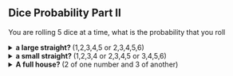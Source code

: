 ## Dice Probability Part II
You are rolling $5$ dice at a time, what is the probability that you roll
<details>
  $\dfrac{2 \cdot 5!}{6^5}$
  <summary><b>a large straight? </b>(1,2,3,4,5 or 2,3,4,5,6)</summary>
</details>

<details>
  <summary><b>a small straight? </b>(1,2,3,4 or 2,3,4,5 or 3,4,5,6)</summary>
</details>

<details>
  $\dfrac{6 \cdot 5 {5 \choose 3}}{6^5}$
  <summary><b>A full house? </b>(2 of one number and 3 of another)</summary>
</details>
